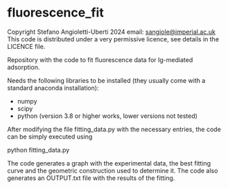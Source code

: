 # fluorescence_fit
Copyright Stefano Angioletti-Uberti 2024
email: sangiole@imperial.ac.uk
This code is distributed under a very permissive licence, see details in the LICENCE file.

Repository with the code to fit fluorescence data for Ig-mediated adsorption.

Needs the following libraries to be installed (they usually come with a standard anaconda installation):

- numpy 
- scipy
- python (version 3.8 or higher works, lower versions not tested)

After modifying the file fitting_data.py with the necessary entries, the code can be simply executed using

python fitting_data.py

The code generates a graph with the experimental data, the best fitting curve and the geometric construction used to determine it. The code also generates an OUTPUT.txt file with the results of the fitting.
